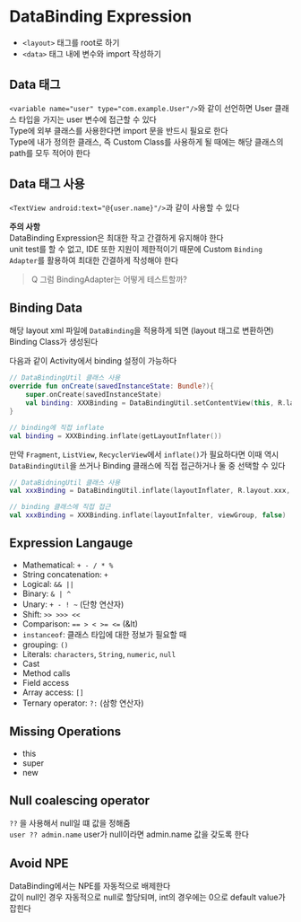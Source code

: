 # DataBinding Expression

+ `<layout>` 태그를 root로 하기
+ `<data>` 태그 내에 변수와 import 작성하기

## Data 태그
`<variable name="user" type="com.example.User"/>`와 같이 선언하면 User 클래스 타입을 가지는 user 변수에 접근할 수 있다      
Type에 외부 클래스를 사용한다면 import 문을 반드시 필요로 한다      
Type에 내가 정의한 클래스, 즉 Custom Class를 사용하게 될 때에는 해당 클래스의 path를 모두 적어야 한다

## Data 태그 사용
`<TextView android:text="@{user.name}"/>`과 같이 사용할 수 있다

**주의 사항**       
DataBinding Expression은 최대한 작고 간결하게 유지해야 한다     
unit test를 할 수 없고, IDE 또한 지원이 제한적이기 때문에 Custom `Binding Adapter`를 활용하여 최대한 간결하게 작성해야 한다

> Q 그럼 BindingAdapter는 어떻게 테스트할까?

## Binding Data
해당 layout xml 파일에 `DataBinding`을 적용하게 되면 (layout 태그로 변환하면) Binding Class가 생성된다      

다음과 같이 Activity에서 binding 설정이 가능하다     

```kotlin
// DataBindingUtil 클래스 사용
override fun onCreate(savedInstanceState: Bundle?){
    super.onCreate(savedInstanceState)
    val binding: XXXBinding = DataBindingUtil.setContentView(this, R.layout.xxx)
}

// binding에 직접 inflate
val binding = XXXBinding.inflate(getLayoutInflater())
```

만약 `Fragment`, `ListView`, `RecyclerView`에서 `inflate()`가 필요하다면 이때 역시 `DataBindingUtil`을 쓰거나 Binding 클래스에 직접 접근하거나 둘 중 선택할 수 있다

```kotlin
// DataBidningUtil 클래스 사용
val xxxBinding = DataBindingUtil.inflate(layoutInflater, R.layout.xxx, viewGroup, false)

// binding 클래스에 직접 접근
val xxxBinding = XXXBinding.inflate(layoutInfalter, viewGroup, false)
```

## Expression Langauge
+ Mathematical: `+ - / * %`
+ String concatenation: `+`
+ Logical: `&& ||`
+ Binary: `& | ^`
+ Unary: `+ - ! ~` (단항 연산자)
+ Shift: `>> >>> <<`
+ Comparison: `== > < >= <=` (&lt)
+ `instanceof`: 클래스 타입에 대한 정보가 필요할 때
+ grouping: `()`
+ Literals: `characters`, `String`, `numeric`, `null`
+ Cast
+ Method calls
+ Field access
+ Array access: `[]`
+ Ternary operator: `?:` (삼항 연산자)

## Missing Operations
+ this
+ super
+ new

## Null coalescing operator
`??` 을 사용해서 null일 떄 값을 정해줌      
`user ?? admin.name` user가 null이라면 admin.name 값을 갖도록 한다

## Avoid NPE
DataBinding에서는 NPE를 자동적으로 배제한다     
값이 null인 경우 자동적으로 null로 할당되며, int의 경우에는 0으로 default value가 잡힌다